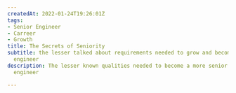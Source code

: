 ```yaml
---
createdAt: 2022-01-24T19:26:01Z
tags:
- Senior Engineer
- Carreer
- Growth
title: The Secrets of Seniority
subtitle: the lesser talked about requirements needed to grow and become a more senior
  engineer
description: The lesser known qualities needed to become a more senior developer and
  engineer

---
```

